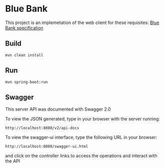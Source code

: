 # Blue Bank

This project is an implemetation of the web client for these requisites: [Blue Bank specification](https://github.com/mroger/bluebank)

## Build

`mvn clean install`

## Run

`mvn spring-boot:run`

## Swagger

This server API was documented with Swagger 2.0

To view the JSON generated, type in your browser with the server running:

`http://localhost:8080/v2/api-docs`

To view the swagger-ui interface, type the following URL in your browser:

`http://localhost:8080/swagger-ui.html`

and click on the controller links to access the operations and interact with the API